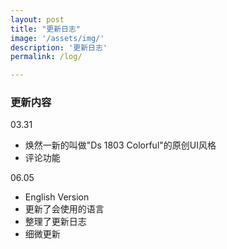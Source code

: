 ```yaml
---
layout: post
title: "更新日志"
image: '/assets/img/'
description: '更新日志'
permalink: /log/

---
```





### 更新内容

03.31
- 焕然一新的叫做"Ds 1803 Colorful"的原创UI风格
- 评论功能

06.05
- English Version
- 更新了会使用的语言
- 整理了更新日志
- 细微更新
